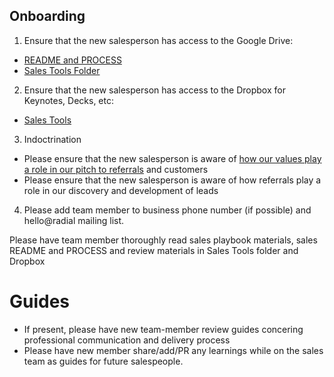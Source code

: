 ## Onboarding
1. Ensure that the new salesperson has access to the Google Drive:
  - [README and PROCESS](https://docs.google.com/document/d/1nRr5w7cY2L-s722W5rXW3Z5K6NPdM0a6t4OOQ_K0vWQ/edit)
  - [Sales Tools Folder](https://drive.google.com/drive/u/0/folders/0B9pdJ07s-cP6fnBIU1gxclVITUxkWGdUVUVWd2djcFRoRkxrcUFiMjVkOHhWM3ExakZOUlU)
2. Ensure that the new salesperson has access to the Dropbox for Keynotes, Decks, etc:
  - [Sales Tools](https://www.dropbox.com/sh/k9ugudufjdgs9l1/AADUk-79HGWjlXOYR95W6UkFa?dl=0)
3. Indoctrination
  - Please ensure that the new salesperson is aware of [how our values play a role in our pitch to referrals](https://docs.google.com/document/d/17AvUWfvSnIEhXfBnBVa31XPI8wF5h0OWqps6z2TSWsE/edit) and customers
  - Please ensure that the new salesperson is aware of how referrals play a role in our discovery and development of leads
4. Please add team member to business phone number (if possible) and hello@radial mailing list.

Please have team member thoroughly read sales playbook materials, sales README and PROCESS and review materials in Sales Tools folder and Dropbox

# Guides
  - If present, please have new team-member review guides concering professional communication and delivery process
  - Please have new member share/add/PR any learnings while on the sales team as guides for future salespeople.
